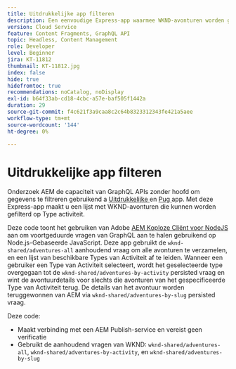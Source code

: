 ```yaml
---
title: Uitdrukkelijke app filteren
description: Een eenvoudige Express-app waarmee WKND-avonturen worden gefilterd die zijn gemodelleerd met Content Fragments.
version: Cloud Service
feature: Content Fragments, GraphQL API
topic: Headless, Content Management
role: Developer
level: Beginner
jira: KT-11812
thumbnail: KT-11812.jpg
index: false
hide: true
hidefromtoc: true
recommendations: noCatalog, noDisplay
exl-id: b64f33ab-cd18-4cbc-a57e-baf505f1442a
duration: 29
source-git-commit: f4c621f3a9caa8c2c64b8323312343fe421a5aee
workflow-type: tm+mt
source-wordcount: '144'
ht-degree: 0%

---
```


# Uitdrukkelijke app filteren

Onderzoek AEM de capaciteit van GraphQL APIs zonder hoofd om gegevens te filtreren gebruikend a [ Uitdrukkelijke ](https://expressjs.com/) en [ Pug ](https://pugjs.org/) app. Met deze Express-app maakt u een lijst met WKND-avonturen die kunnen worden gefilterd op Type activiteit.

Deze code toont het gebruiken van Adobe [ AEM Koploze Cliënt voor NodeJS ](https://github.com/adobe/aem-headless-client-nodejs#aem-headless-client-for-nodejs) aan om voortgeduurde vragen van GraphQL aan te halen gebruikend op Node.js-Gebaseerde JavaScript. Deze app gebruikt de `wknd-shared/adventures-all` aanhoudend vraag om alle avonturen te verzamelen, en een lijst van beschikbare Types van Activiteit af te leiden. Wanneer een gebruiker een Type van Activiteit selecteert, wordt het geselecteerde type overgegaan tot de `wknd-shared/adventures-by-activity` persisted vraag en wint de avontuurdetails voor slechts die avonturen van het gespecificeerde Type van Activiteit terug. De details van het avontuur worden teruggewonnen van AEM via `wknd-shared/adventures-by-slug` persisted vraag.

Deze code:

+ Maakt verbinding met een AEM Publish-service en vereist geen verificatie
+ Gebruikt de aanhoudend vragen van WKND: `wknd-shared/adventures-all`, `wknd-shared/adventures-by-activity`, en `wknd-shared/adventures-by-slug`
